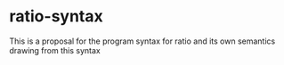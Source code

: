 # ratio-syntax
This is a proposal for the program syntax for ratio and its own semantics drawing from this syntax
